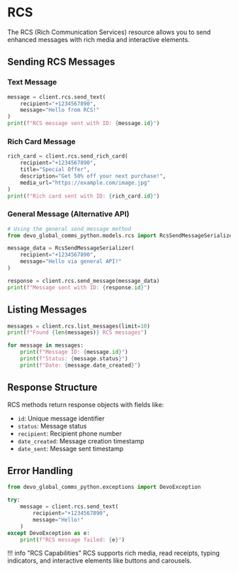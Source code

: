 # RCS

The RCS (Rich Communication Services) resource allows you to send enhanced messages with rich media and interactive elements.

## Sending RCS Messages

### Text Message

```python
message = client.rcs.send_text(
    recipient="+1234567890",
    message="Hello from RCS!"
)
print(f"RCS message sent with ID: {message.id}")
```

### Rich Card Message

```python
rich_card = client.rcs.send_rich_card(
    recipient="+1234567890",
    title="Special Offer",
    description="Get 50% off your next purchase!",
    media_url="https://example.com/image.jpg"
)
print(f"Rich card sent with ID: {rich_card.id}")
```

### General Message (Alternative API)

```python
# Using the general send_message method
from devo_global_comms_python.models.rcs import RcsSendMessageSerializer

message_data = RcsSendMessageSerializer(
    recipient="+1234567890",
    message="Hello via general API!"
)

response = client.rcs.send_message(message_data)
print(f"Message sent with ID: {response.id}")
```

## Listing Messages

```python
messages = client.rcs.list_messages(limit=10)
print(f"Found {len(messages)} RCS messages")

for message in messages:
    print(f"Message ID: {message.id}")
    print(f"Status: {message.status}")
    print(f"Date: {message.date_created}")
```

## Response Structure

RCS methods return response objects with fields like:

- `id`: Unique message identifier
- `status`: Message status
- `recipient`: Recipient phone number
- `date_created`: Message creation timestamp
- `date_sent`: Message sent timestamp

## Error Handling

```python
from devo_global_comms_python.exceptions import DevoException

try:
    message = client.rcs.send_text(
        recipient="+1234567890",
        message="Hello!"
    )
except DevoException as e:
    print(f"RCS message failed: {e}")
```

!!! info "RCS Capabilities"
    RCS supports rich media, read receipts, typing indicators, and interactive elements like buttons and carousels.
